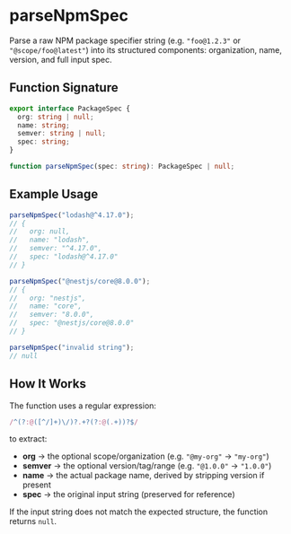 # parseNpmSpec

Parse a raw NPM package specifier string (e.g. `"foo@1.2.3"` or `"@scope/foo@latest"`) into its structured components: organization, name, version, and full input spec.

## Function Signature

```ts
export interface PackageSpec {
  org: string | null;
  name: string;
  semver: string | null;
  spec: string;
}

function parseNpmSpec(spec: string): PackageSpec | null;
```

## Example Usage

```ts
parseNpmSpec("lodash@^4.17.0");
// {
//   org: null,
//   name: "lodash",
//   semver: "^4.17.0",
//   spec: "lodash@^4.17.0"
// }

parseNpmSpec("@nestjs/core@8.0.0");
// {
//   org: "nestjs",
//   name: "core",
//   semver: "8.0.0",
//   spec: "@nestjs/core@8.0.0"
// }

parseNpmSpec("invalid string");
// null
```

## How It Works

The function uses a regular expression:

```ts
/^(?:@([^/]+)\/)?.+?(?:@(.+))?$/
```

to extract:

* **org** → the optional scope/organization (e.g. `"@my-org"` → `"my-org"`)
* **semver** → the optional version/tag/range (e.g. `"@1.0.0"` → `"1.0.0"`)
* **name** → the actual package name, derived by stripping version if present
* **spec** → the original input string (preserved for reference)

If the input string does not match the expected structure, the function returns `null`.
